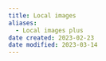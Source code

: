 ```yaml
---
title: Local images
aliases:
  - Local images plus
date created: 2023-02-23
date modified: 2023-03-14
---
```


